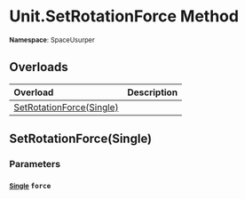 # Unit.SetRotationForce Method

<small>**Namespace**: SpaceUsurper</small>

## Overloads

<div markdown="1" class="member-table">

| Overload | Description |
| :------- | ----------- |
| [SetRotationForce(Single)](#Single_) |  | 

</div>

## SetRotationForce(Single)
### Parameters
#### <small>[Single](https://docs.microsoft.com/en-us/dotnet/api/system.single?view=netframework-4.5)</small> `force`

